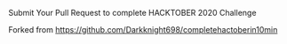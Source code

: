 Submit Your Pull Request to complete HACKTOBER 2020 Challenge

Forked from https://github.com/Darkknight698/completehactoberin10min
